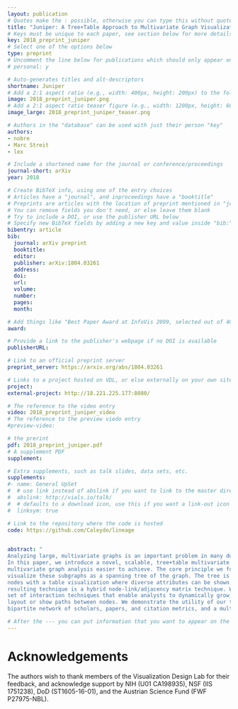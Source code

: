 ```yaml
---
layout: publication
# Quotes make the : possible, otherwise you can type this without quotes
title: "Juniper: A Tree+Table Approach to Multivariate Graph Visualization"
# Keys must be unique to each paper, see section below for more details
key: 2018_preprint_juniper
# Select one of the options below
type: preprint 
# Uncomment the line below for publications which should only appear on a personal webpage
# personal: y

# Auto-generates titles and alt-descriptors
shortname: Juniper
# Add a 2:1 aspect ratio (e.g., width: 400px, height: 200px) to the folder /assets/images/publications/
image: 2018_preprint_juniper.png
# Add a 2:1 aspect ratio teaser figure (e.g., width: 1200px, height: 600px) to the folder /assets/images/publications/
image_large: 2018_preprint_juniper_teaser.png

# Authors in the "database" can be used with just their person "key"
authors:
- nobre
- Marc Streit 
- lex

# Include a shortened name for the journal or conference/proceedings
journal-short: arXiv 
year: 2018

# Create BibTeX info, using one of the entry choices
# Articles have a "journal", and inproceedings have a "booktitle"
# Preprints are articles with the location of preprint mentioned in "journal"
# You can remove fields you don't need, or else leave them blank
# Try to include a DOI, or use the publisher URL below
# Specify new BibTeX fields by adding a new key and value inside "bib:"
bibentry: article
bib:
  journal: arXiv preprint
  booktitle: 
  editor: 
  publisher: arXiv:1804.03261
  address: 
  doi: 
  url: 
  volume: 
  number: 
  pages: 
  month: 

# Add things like "Best Paper Award at InfoVis 2099, selected out of 4000 submissions"
award: 

# Provide a link to the publisher's webpage if no DOI is available
publisherURL: 

# Link to an official preprint server
preprint_server: https://arxiv.org/abs/1804.03261

# Links to a project hosted on VDL, or else externally on your own site
project: 
external-project: http://18.221.225.177:8080/

# The reference to the video entry
video: 2018_preprint_juniper_video
# The reference to the preview viedo entry
#preview-video:

# the prerint
pdf: 2018_preprint_juniper.pdf
# A supplement PDF
supplement: 

# Extra supplements, such as talk slides, data sets, etc.
supplements:
#- name: General UpSet
#  # use link instead of abslink if you want to link to the master directory
#  abslink: http://vials.io/talk/
#  # defaults to a download icon, use this if you want a link-out icon
#  linksym: true

# Link to the repository where the code is hosted
code: https://github.com/Caleydo/lineage
 

abstract: "
Analyzing large, multivariate graphs is an important problem in many domains, yet such graphs are challenging to visualize.
In this paper, we introduce a novel, scalable, tree+table multivariate graph visualization technique, which makes many tasks related to
multivariate graph analysis easier to achieve. The core principle we follow is to selectively query for nodes or subgraphs of interest and
visualize these subgraphs as a spanning tree of the graph. The tree is laid out in a linear layout, which enables us to juxtapose the
nodes with a table visualization where diverse attributes can be shown. We also use this table as an adjacency matrix, so that the
resulting technique is a hybrid node-link/adjacency matrix technique. We implement this concept in Juniper, and complement it with a
set of interaction techniques that enable analysts to dynamically grow, re-structure, and aggregate the tree, as well as change the
layout or show paths between nodes. We demonstrate the utility of our tool in usage scenarios for different multivariate networks: a
bipartite network of scholars, papers, and citation metrics, and a multitype network of story characters, places, books, etc."

# After the --- you can put information that you want to appear on the website using markdown formatting or HTML. A good example are acknowledgements, extra references, an erratum, etc.
---
```



# Acknowledgements

The authors wish to thank members of the Visualization Design Lab
for their feedback, and acknowledge support by NIH (U01 CA198935),
NSF (IIS 1751238), DoD (ST1605-16-01), and the Austrian Science
Fund (FWF P27975-NBL).